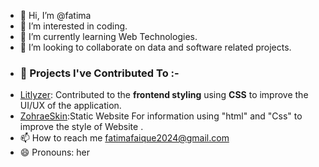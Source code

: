 - 👋 Hi, I’m @fatima
- 👀 I’m interested in coding.
- 🌱 I’m currently learning Web Technologies.
- 💞️ I’m looking to collaborate on data and software related projects.
- ### 💼 Projects I've Contributed To :-
- [Litlyzer](https://litlyzer.onrender.com): Contributed to the **frontend styling** using **CSS** to improve the UI/UX of the application.
- [ZohraeSkin](https://fatimazohra1724.github.io/html-capstone-project-ZohraeSkin/):Static Website For information using "html" and "Css" to improve the style of Website .
- 📫 How to reach me fatimafaique2024@gmail.com
- 😄 Pronouns: her
<!---fatima/fatima is a ✨ special ✨ repository because its `README.md` (this file) appears on your GitHub profile.
You can click the Preview link to take a look at your changes.
--->
